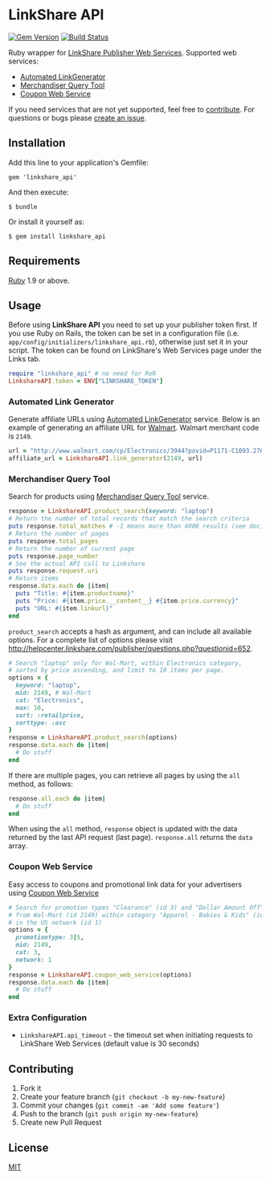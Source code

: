 # LinkShare API

[![Gem Version](https://badge.fury.io/rb/linkshare_api.png)](http://badge.fury.io/rb/linkshare_api)
[![Build Status](https://travis-ci.org/rmarescu/linkshare_api.png)](https://travis-ci.org/rmarescu/linkshare_api)

Ruby wrapper for [LinkShare Publisher Web Services](http://helpcenter.linkshare.com/publisher/categories.php?categoryid=71).
Supported web services:
* [Automated LinkGenerator](#automated-link-generator)
* [Merchandiser Query Tool](#merchandiser-query-tool)
* [Coupon Web Service](#coupon-web-service)

If you need services that are not yet supported, feel free to [contribute](#contributing).
For questions or bugs please [create an issue](../../issues/new).

## <a id="installation"></a>Installation

Add this line to your application's Gemfile:

    gem 'linkshare_api'

And then execute:

    $ bundle

Or install it yourself as:

    $ gem install linkshare_api

## <a id="requirement"></a>Requirements

[Ruby](http://www.ruby-lang.org/en/downloads/) 1.9 or above.

## <a id="usage"></a>Usage

Before using **LinkShare API** you need to set up your publisher token first. If you use Ruby on Rails, the token can be set in a configuration file (i.e. `app/config/initializers/linkshare_api.rb`), otherwise just set it in your script. The token can be found on LinkShare's Web Services page under the Links tab.

```ruby
require "linkshare_api" # no need for RoR
LinkshareAPI.token = ENV["LINKSHARE_TOKEN"]
```

### Automated Link Generator

Generate affiliate URLs using [Automated LinkGenerator](http://helpcenter.linkshare.com/publisher/categories.php?categoryid=72) service.
Below is an example of generating an affiliate URL for [Walmart](http://www.walmart.com). Walmart merchant code is `2149`.

```ruby
url = "http://www.walmart.com/cp/Electronics/3944?povid=P1171-C1093.2766-L33"
affiliate_url = LinkshareAPI.link_generator(2149, url)
```

### Merchandiser Query Tool

Search for products using [Merchandiser Query Tool](http://helpcenter.linkshare.com/publisher/categories.php?categoryid=74) service.

```ruby
response = LinkshareAPI.product_search(keyword: "laptop")
# Return the number of total records that match the search criteria
puts response.total_matches # -1 means more than 4000 results (see doc)
# Return the number of pages
puts response.total_pages
# Return the number of current page
puts response.page_number
# See the actual API call to Linkshare
puts response.request.uri
# Return items
response.data.each do |item|
  puts "Title: #{item.productname}"
  puts "Price: #{item.price.__content__} #{item.price.currency}"
  puts "URL: #{item.linkurl}"
end
```

`product_search` accepts a hash as argument, and can include all available options. For a complete list of options please visit  http://helpcenter.linkshare.com/publisher/questions.php?questionid=652.

```ruby
# Search "laptop" only for Wal-Mart, within Electronics category,
# sorted by price ascending, and limit to 10 items per page.
options = {
  keyword: "laptop",
  mid: 2149, # Wal-Mart
  cat: "Electronics",
  max: 10,
  sort: :retailprice,
  sorttype: :asc
}
response = LinkshareAPI.product_search(options)
response.data.each do |item|
  # Do stuff
end
```

If there are multiple pages, you can retrieve all pages by using the `all` method, as follows:

```ruby
response.all.each do |item|
  # Do stuff
end
```

When using the `all` method, `response` object is updated with the data returned by the last API request (last page). `response.all` returns the `data` array.

### Coupon Web Service

Easy access to coupons and promotional link data for your advertisers using [Coupon Web Service](http://helpcenter.linkshare.com/publisher/questions.php?questionid=865)

```ruby
# Search for promotion types "Clearance" (id 3) and "Dollar Amount Off" (id 5)
# from Wal-Mart (id 2149) within category "Apparel - Babies & Kids" (id 3)
# in the US network (id 1)
options = {
  promotiontype: 3|5,
  mid: 2149,
  cat: 3,
  network: 1
}
response = LinkshareAPI.coupon_web_service(options)
response.data.each do |item|
  # Do stuff
end
```

### Extra Configuration

* `LinkshareAPI.api_timeout` - the timeout set when initiating requests to LinkShare Web Services (default value is 30 seconds)

## <a id="contributing"></a>Contributing

1. Fork it
2. Create your feature branch (`git checkout -b my-new-feature`)
3. Commit your changes (`git commit -am 'Add some feature'`)
4. Push to the branch (`git push origin my-new-feature`)
5. Create new Pull Request

## <a id="license"></a>License

[MIT](LICENSE.txt)
